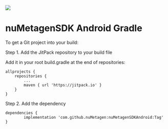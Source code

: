[![](https://jitpack.io/v/nuMetagen/nuMetagenSDKAndroid.svg)](https://jitpack.io/#nuMetagen/nuMetagenSDKAndroid)
# nuMetagenSDK Android Gradle
To get a Git project into your build:

Step 1. Add the JitPack repository to your build file

Add it in your root build.gradle at the end of repositories:

	allprojects {
		repositories {
			...
			maven { url 'https://jitpack.io' }
		}
	}
Step 2. Add the dependency

	dependencies {
	        implementation 'com.github.nuMetagen:nuMetagenSDKAndroid:Tag'
	}
